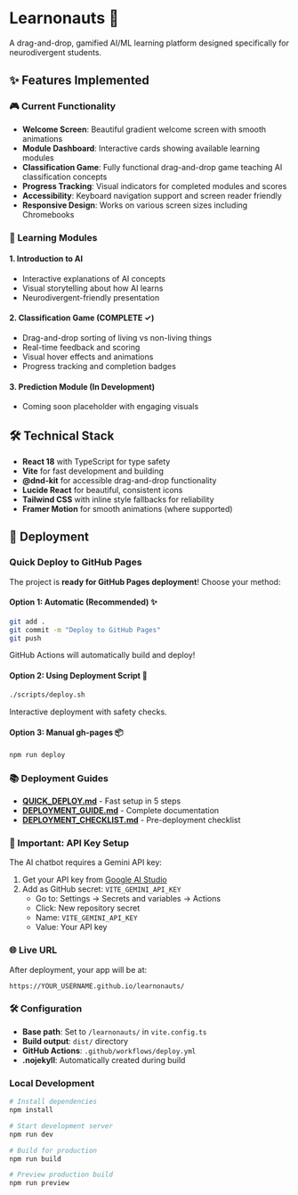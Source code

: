 # Learnonauts 🚀

A drag-and-drop, gamified AI/ML learning platform designed specifically for neurodivergent students.

## ✨ Features Implemented

### 🎮 Current Functionality
- **Welcome Screen**: Beautiful gradient welcome screen with smooth animations
- **Module Dashboard**: Interactive cards showing available learning modules
- **Classification Game**: Fully functional drag-and-drop game teaching AI classification concepts
- **Progress Tracking**: Visual indicators for completed modules and scores
- **Accessibility**: Keyboard navigation support and screen reader friendly
- **Responsive Design**: Works on various screen sizes including Chromebooks

### 🧠 Learning Modules

#### 1. Introduction to AI
- Interactive explanations of AI concepts
- Visual storytelling about how AI learns
- Neurodivergent-friendly presentation

#### 2. Classification Game (COMPLETE ✓)
- Drag-and-drop sorting of living vs non-living things
- Real-time feedback and scoring
- Visual hover effects and animations
- Progress tracking and completion badges

#### 3. Prediction Module (In Development)
- Coming soon placeholder with engaging visuals

## 🛠️ Technical Stack

- **React 18** with TypeScript for type safety
- **Vite** for fast development and building
- **@dnd-kit** for accessible drag-and-drop functionality
- **Lucide React** for beautiful, consistent icons
- **Tailwind CSS** with inline style fallbacks for reliability
- **Framer Motion** for smooth animations (where supported)

## 🚀 Deployment

### Quick Deploy to GitHub Pages

The project is **ready for GitHub Pages deployment**! Choose your method:

#### Option 1: Automatic (Recommended) ✨
```bash
git add .
git commit -m "Deploy to GitHub Pages"
git push
```
GitHub Actions will automatically build and deploy!

#### Option 2: Using Deployment Script 🔧
```bash
./scripts/deploy.sh
```
Interactive deployment with safety checks.

#### Option 3: Manual gh-pages 📦
```bash
npm run deploy
```

### 📚 Deployment Guides

- **[QUICK_DEPLOY.md](./QUICK_DEPLOY.md)** - Fast setup in 5 steps
- **[DEPLOYMENT_GUIDE.md](./DEPLOYMENT_GUIDE.md)** - Complete documentation
- **[DEPLOYMENT_CHECKLIST.md](./DEPLOYMENT_CHECKLIST.md)** - Pre-deployment checklist

### 🔑 Important: API Key Setup

The AI chatbot requires a Gemini API key:

1. Get your API key from [Google AI Studio](https://aistudio.google.com/app/apikey)
2. Add as GitHub secret: `VITE_GEMINI_API_KEY`
   - Go to: Settings → Secrets and variables → Actions
   - Click: New repository secret
   - Name: `VITE_GEMINI_API_KEY`
   - Value: Your API key

### 🌐 Live URL

After deployment, your app will be at:
```
https://YOUR_USERNAME.github.io/learnonauts/
```

### 🛠️ Configuration

- **Base path**: Set to `/learnonauts/` in `vite.config.ts`
- **Build output**: `dist/` directory
- **GitHub Actions**: `.github/workflows/deploy.yml`
- **.nojekyll**: Automatically created during build

### Local Development

```bash
# Install dependencies
npm install

# Start development server
npm run dev

# Build for production
npm run build

# Preview production build
npm run preview
```